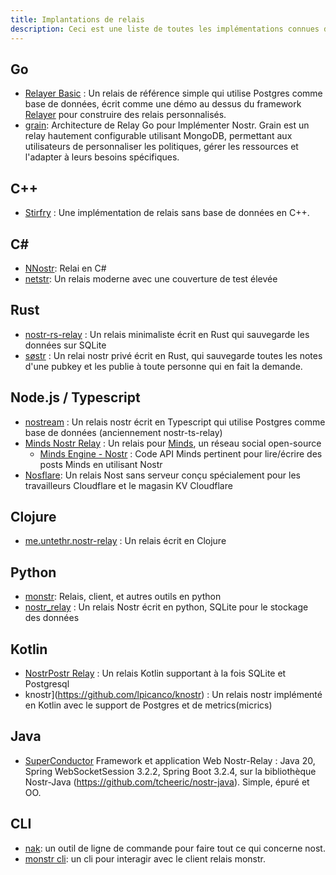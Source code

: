 ```yaml
---
title: Implantations de relais
description: Ceci est une liste de toutes les implémentations connues de la spécification du relais Nostr. Vous n'avez besoin de cette liste que si vous avez l'intention de faire fonctionner un relais vous-même. Les relais sont (jusqu'à présent) agnostiques en termes d'applications. Vous pouvez le faire fonctionner ou utiliser l'une ou l'autre des instances publiques.
---
```


## Go

-   [Relayer Basic](https://github.com/fiatjaf/relayer/tree/master/examples/basic) : Un relais de référence simple qui utilise Postgres comme base de données, écrit comme une démo au dessus du framework [Relayer](https://github.com/fiatjaf/relayer) pour construire des relais personnalisés.
-   [grain](https://github.com/0ceanSlim/grain): Architecture de Relay Go pour Implémenter Nostr. Grain est un relay hautement configurable utilisant MongoDB, permettant aux utilisateurs de personnaliser les politiques, gérer les ressources et l'adapter à leurs besoins spécifiques.

## C++

-   [Stirfry](https://github.com/hoytech/strfry) : Une implémentation de relais sans base de données en C++.

## C#

-   [NNostr](https://github.com/Kukks/NNostr): Relai en C#
-   [netstr](https://github.com/bezysoftware/netstr): Un relais moderne avec une couverture de test élevée

## Rust

-   [nostr-rs-relay](https://sr.ht/~gheartsfield/nostr-rs-relay/) : Un relais minimaliste écrit en Rust qui sauvegarde les données sur SQLite
-   [søstr](https://github.com/metasikander/s0str) : Un relai nostr privé écrit en Rust, qui sauvegarde toutes les notes d'une pubkey et les publie à toute personne qui en fait la demande.

## Node.js / Typescript

-   [nostream](https://github.com/Cameri/nostream) : Un relais nostr écrit en Typescript qui utilise Postgres comme base de données (anciennement nostr-ts-relay)
-   [Minds Nostr Relay](https://gitlab.com/minds/infrastructure/nostr-relay) : Un relais pour [Minds](https://www.minds.com), un réseau social open-source
    -   [Minds Engine - Nostr](https://gitlab.com/minds/engine/-/tree/master/Core/Nostr) : Code API Minds pertinent pour lire/écrire des posts Minds en utilisant Nostr
-   [Nosflare](https://github.com/Spl0itable/nosflare): Un relais Nost sans serveur conçu spécialement pour les travailleurs Cloudflare et le magasin KV Cloudflare

## Clojure

-   [me.untethr.nostr-relay](https://github.com/atdixon/me.untethr.nostr-relay) : Un relais écrit en Clojure

## Python

-   [monstr](https://github.com/monty888/monstr): Relais, client, et autres outils en python
-   [nostr_relay](https://code.pobblelabs.org/fossil/nostr_relay/) : Un relais Nostr écrit en python, SQLite pour le stockage des données

## Kotlin

-   [NostrPostr Relay](https://github.com/Giszmo/NostrPostr/tree/master/NostrRelay) : Un relais Kotlin supportant à la fois SQLite et Postgresql
-   knostr](https://github.com/lpicanco/knostr) : Un relais nostr implémenté en Kotlin avec le support de Postgres et de metrics(micrics)

## Java

-   [SuperConductor](https://github.com/avlo/superconductor) Framework et application Web Nostr-Relay : Java 20, Spring WebSocketSession 3.2.2, Spring Boot 3.2.4, sur la bibliothèque Nostr-Java (https://github.com/tcheeric/nostr-java). Simple, épuré et OO.

## CLI

- [nak](https://github.com/fiatjaf/nak): un outil de ligne de commande pour faire tout ce qui concerne nost.
- [monstr cli](https://github.com/monty888/monstr_terminal): un cli pour interagir avec le client relais monstr.
